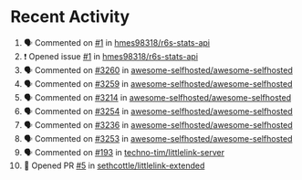 # Recent Activity 

<!--START_SECTION:activity-->
1. 🗣 Commented on [#1](https://github.com/hmes98318/r6s-stats-api/issues/1) in [hmes98318/r6s-stats-api](https://github.com/hmes98318/r6s-stats-api)
2. ❗️ Opened issue [#1](https://github.com/hmes98318/r6s-stats-api/issues/1) in [hmes98318/r6s-stats-api](https://github.com/hmes98318/r6s-stats-api)
3. 🗣 Commented on [#3260](https://github.com/awesome-selfhosted/awesome-selfhosted/issues/3260) in [awesome-selfhosted/awesome-selfhosted](https://github.com/awesome-selfhosted/awesome-selfhosted)
4. 🗣 Commented on [#3259](https://github.com/awesome-selfhosted/awesome-selfhosted/issues/3259) in [awesome-selfhosted/awesome-selfhosted](https://github.com/awesome-selfhosted/awesome-selfhosted)
5. 🗣 Commented on [#3214](https://github.com/awesome-selfhosted/awesome-selfhosted/issues/3214) in [awesome-selfhosted/awesome-selfhosted](https://github.com/awesome-selfhosted/awesome-selfhosted)
6. 🗣 Commented on [#3254](https://github.com/awesome-selfhosted/awesome-selfhosted/issues/3254) in [awesome-selfhosted/awesome-selfhosted](https://github.com/awesome-selfhosted/awesome-selfhosted)
7. 🗣 Commented on [#3236](https://github.com/awesome-selfhosted/awesome-selfhosted/issues/3236) in [awesome-selfhosted/awesome-selfhosted](https://github.com/awesome-selfhosted/awesome-selfhosted)
8. 🗣 Commented on [#3253](https://github.com/awesome-selfhosted/awesome-selfhosted/issues/3253) in [awesome-selfhosted/awesome-selfhosted](https://github.com/awesome-selfhosted/awesome-selfhosted)
9. 🗣 Commented on [#193](https://github.com/techno-tim/littlelink-server/issues/193) in [techno-tim/littlelink-server](https://github.com/techno-tim/littlelink-server)
10. 💪 Opened PR [#5](https://github.com/sethcottle/littlelink-extended/pull/5) in [sethcottle/littlelink-extended](https://github.com/sethcottle/littlelink-extended)
<!--END_SECTION:activity-->
